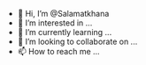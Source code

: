 - 👋 Hi, I’m @Salamatkhana
- 👀 I’m interested in ...
- 🌱 I’m currently learning ...
- 💞️ I’m looking to collaborate on ...
- 📫 How to reach me ...

<!---
Salamatkhana/Salamatkhana is a ✨ special ✨ repository because its `README.md` (this file) appears on your GitHub profile.
You can click the Preview link to take a look at your changes.
--->
